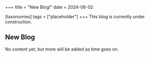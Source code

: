+++
title = "New Blog!"
date = 2024-06-02

[taxonomies]
tags = ["placeholder"]
+++
This blog is currently under construction.
<!-- more -->

## New Blog
No content yet, but more will be added as time goes on.
